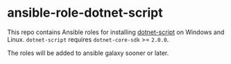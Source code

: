 ansible-role-dotnet-script
===
This repo contains Ansible roles for installing [dotnet-script](https://github.com/filipw/dotnet-script) on Windows and Linux.
`dotnet-script` requires `dotnet-core-sdk` >= `2.0.0`.  

The roles will be added to ansible galaxy sooner or later. 
